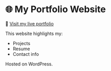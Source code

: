 # 🌐 My Portfolio Website

🔗 [Visit my live portfolio](https://naveenasrip.wordpress.com)

This website highlights my:
- Projects
- Resume
- Contact info

Hosted on WordPress.
